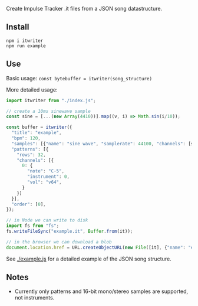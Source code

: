 Create Impulse Tracker .it files from a JSON song datastructure.

## Install

```
npm i itwriter
npm run example
```

## Use

Basic usage: `const bytebuffer = itwriter(song_structure)`

More detailed usage:

```javascript
import itwriter from "./index.js";

// create a 10ms sinewave sample
const sine = [...(new Array(4410))].map((v, i) => Math.sin(i/10));

const buffer = itwriter({
  "title": "example",
  "bpm": 120,
  "samples": [{"name": "sine wave", "samplerate": 44100, "channels": [sine]}],
  "patterns": [{
    "rows": 32,
    "channels": [{
      0: {
        "note": "C-5",
        "instrument": 0,
        "vol": "v64",
      }
    }]
  }],
  "order": [0],
});

// in Node we can write to disk
import fs from "fs";
fs.writeFileSync("example.it", Buffer.from(it));

// in the browser we can download a blob
document.location.href = URL.createObjectURL(new File([it], {"name": "example.it"}))
```

See [./example.js](example.js) for a detailed example of the JSON song structure.

## Notes

- Currently only patterns and 16-bit mono/stereo samples are supported, not instruments.
